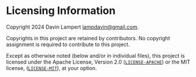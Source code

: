 # Licensing Information

Copyright 2024 Davin Lampert <lampdavin@gmail.com>.

Copyrights in this project are retained by contributors. No copyright assignment
is required to contribute to this project.

Except as otherwise noted (below and/or in individual files), this project is
licensed under the Apache License, Version 2.0
([`LICENSE-APACHE`](LICENSE-APACHE)) or the MIT license,
([`LICENSE-MIT`](LICENSE-MIT)), at your option.
